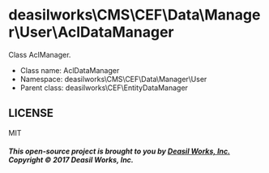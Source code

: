 deasilworks\CMS\CEF\Data\Manager\User\AclDataManager
===============

Class AclManager.




* Class name: AclDataManager
* Namespace: deasilworks\CMS\CEF\Data\Manager\User
* Parent class: deasilworks\CEF\EntityDataManager









## LICENSE

MIT

##### This open-source project is brought to you by [Deasil Works, Inc.](http://deasil.works/) Copyright &copy; 2017 Deasil Works, Inc.